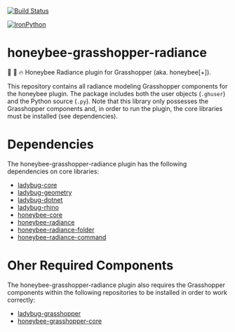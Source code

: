[![Build Status](https://travis-ci.org/ladybug-tools/honeybee-grasshopper-radiance.svg?branch=master)](https://travis-ci.org/ladybug-tools/honeybee-grasshopper-radiance)

[![IronPython](https://img.shields.io/badge/ironpython-2.7-red.svg)](https://github.com/IronLanguages/ironpython2/releases/tag/ipy-2.7.8/)

# honeybee-grasshopper-radiance
:honeybee: :green_book: :fire: Honeybee Radiance plugin for Grasshopper (aka. honeybee[+]).

This repository contains all radiance modeling Grasshopper components for the honeybee
plugin. The package includes both the user objects (`.ghuser`) and the Python
source (`.py`). Note that this library only possesses the Grasshopper components
and, in order to run the plugin, the core libraries must be installed (see dependencies).

# Dependencies
The honeybee-grasshopper-radiance plugin has the following dependencies on core libraries:

* [ladybug-core](https://github.com/ladybug-tools/ladybug)
* [ladybug-geometry](https://github.com/ladybug-tools/ladybug-geometry)
* [ladybug-dotnet](https://github.com/ladybug-tools/ladybug-dotnet)
* [ladybug-rhino](https://github.com/ladybug-tools/ladybug-rhino)
* [honeybee-core](https://github.com/ladybug-tools/honeybee-core)
* [honeybee-radiance](https://github.com/ladybug-tools/honeybee-radiance)
* [honeybee-radiance-folder](https://github.com/ladybug-tools/honeybee-radiance-folder)
* [honeybee-radiance-command](https://github.com/ladybug-tools/honeybee-radiance-command)

# Oher Required Components
The honeybee-grasshopper-radiance plugin also requires the Grasshopper components within the
following repositories to be installed in order to work correctly:

* [ladybug-grasshopper](https://github.com/ladybug-tools/ladybug-grasshopper)
* [honeybee-grasshopper-core](https://github.com/ladybug-tools/honeybee-grasshopper-core)
